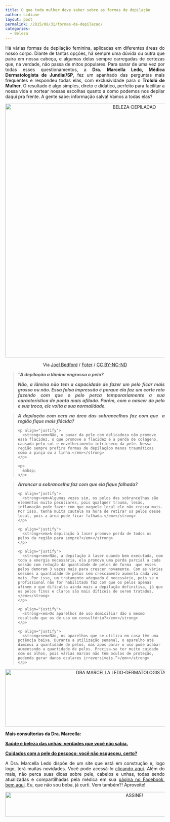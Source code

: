 ```yaml
---
title: O que toda mulher deve saber sobre as formas de depilação
author: Lidiane
layout: post
permalink: /2015/08/31/formas-de-depilacao/
categories:
  - Beleza
---
```

<p align="justify">
  Há várias formas de depilação feminina, aplicadas em diferentes áreas do nosso corpo. Diante de tantas opções, há sempre uma dúvida ou outra que paira em nossa cabeça, e algumas delas sempre carregadas de certezas que, na verdade, não passa de mitos populares. Para sanar de uma vez por todas esses questionamentos, a <strong>Dra. Marcella Ledo, Médica Dermatologista de Jundiaí/SP</strong>, fez um apanhado das perguntas mais frequentes e respondeu todas elas, com exclusividade para o <strong>Trololó de Mulher</strong>. O resultado é algo simples, direto e didático, perfeito para facilitar a nossa vida e nortear nossas escolhas quanto a como podemos nos depilar daqui pra frente. A gente sabe: informação salva! Vamos a todas elas?
</p>

<p align="center">
  <a href="https://www.trololodemulher.com.br/2015/08/BELEZA-DEPILACAO.jpg"><img class="alignnone size-full wp-image-11396" src="https://www.trololodemulher.com.br/2015/08/BELEZA-DEPILACAO.jpg" alt="BELEZA-DEPILACAO" width="800" height="800" /></a>
</p>

<p align="center">
  Via <a href="https://www.flickr.com/photos/jalex_photo/5883139259/" target="_blank" rel="noopener noreferrer">Joel Bedford</a> / <a href="http://foter.com/" target="_blank" rel="noopener noreferrer">Foter</a> / <a href="http://creativecommons.org/licenses/by-nc-nd/2.0/" target="_blank" rel="noopener noreferrer">CC BY-NC-ND</a>
</p>

> <p align="justify">
>   <strong><em>“A depilação a lâmina engrossa o pelo?</em></strong>
> </p>
> 
> <p align="justify">
>   <strong><em>Não, a lâmina não tem a capacidade de fazer um pelo ficar mais grosso ou não. Essa falsa impressão é porque ela faz um corte reto fazendo com que o pelo perca temporariamente a sua característica de ponta mais afilada. Porém, com o nascer do pelo e sua troca, ele volta a sua normalidade.</em></strong>
> </p>
> 
> <p align="justify">
>   </blockquote> 
>   
>   <blockquote>
>     <p align="justify">
>       <strong><em>A depilação com cera na área das sobrancelhas faz com que  a região fique mais flácida?</em></strong>
>     </p>
>     
>     <p align="justify">
>       <strong><em>Não, o puxar da pele com delicadeza não promove essa flacidez, o que promove a flacidez é a perda de colágeno, causada pelo sol e envelhecimento intrínseco da pele. Nessa região sempre prefira formas de depilaçãoo menos traumáticas como a pinça ou a linha.</em></strong>
>     </p>
>     
>     <p>
>       &nbsp;
>     </p>
>   </blockquote>
>   
>   <blockquote>
>     <p align="justify">
>       <strong><em>Arrancar a sobrancelha faz com que ela fique falhada?</em></strong>
>     </p>
>     
>     <p align="justify">
>       <strong><em>Algumas vezes sim, os pelos das sobrancelhas são elementos muito peculiares, pois qualquer trauma, lesão, inflamação pode fazer com que naquele local ele não cresça mais. Por isso, tenha muita cautela na hora de retirar os pelos desse local, pois a área pode ficar falhada.</em></strong>
>     </p>
>     
>     <p align="justify">
>       <strong><em>A depilação à laser promove perda de todos os pelos da região para sempre?</em></strong>
>     </p>
>     
>     <p align="justify">
>       <strong><em>Não, a depilação à laser quando bem executada, com toda a energia necessária, ela promove uma perda parcial a cada sessão com redução da quantidade de pelos de forma  que esses pelos demoram 3 vezes mais para crescer novamente. Com as várias sessões a quantidade de pelos sem crescimento aumenta cada vez mais. Por isso, um tratamento adequado é necessário, pois se o profissional não for habilitado faz com que os pelos apenas afinem o que dificulta ainda mais a depilação definitiva, já que os pelos finos e claros são mais difíceis de serem tratados.</em></strong>
>     </p>
>     
>     <p align="justify">
>       <strong><em>Os aparelhos de uso domiciliar dão o mesmo resultado que os de uso em consultório?</em></strong>
>     </p>
>     
>     <p align="justify">
>       <strong><em>Não, os aparelhos que se utiliza em casa têm uma potência baixa. Durante a utilização semanal, o aparelho até diminui a quantidade de pelos, mas após parar o uso pode acabar aumentando a quantidade de pelos. Precisa-se ter muito cuidado com os olhos, pois várias marcas não têm óculos de proteção, podendo gerar danos oculares irreversíveis.”</em></strong>
>     </p>
>   </blockquote>
>   
>   <p align="center">
>     <a href="https://www.trololodemulher.com.br/2015/06/DRA-MARCELLA-LEDO-DERMATOLOGISTA-JUNDIAI-SP.png"><img class="alignnone size-full wp-image-11010" src="https://www.trololodemulher.com.br/2015/06/DRA-MARCELLA-LEDO-DERMATOLOGISTA-JUNDIAI-SP.png" alt="DRA MARCELLA LEDO-DERMATOLOGISTA-JUNDIAI-SP" width="800" height="181" /></a>
>   </p>
>   
>   <p align="justify">
>     <strong>Mais consultorias da Dra. Marcella:</strong>
>   </p>
>   
>   <p align="justify">
>     <a href="http://www.trololodemulher.com.br/2015/07/06/saude-e-beleza-das-unhas/" target="_blank" rel="noopener noreferrer"><strong>Saúde e beleza das unhas: verdades que você não sabia.</strong></a>
>   </p>
>   
>   <p align="justify">
>     <a href="http://www.trololodemulher.com.br/2015/06/08/cuidados-pele-pescoco/" target="_blank" rel="noopener noreferrer"><strong>Cuidados com a pele do pescoço: você não esqueceu, certo?</strong></a>
>   </p>
>   
>   <p align="justify">
>     A Dra. Marcella Ledo dispõe de um site que está em construção e, logo logo, terá muitas novidades. Você pode acessá-lo <a href="http://www.marcellaledo.com.br/" target="_blank" rel="noopener noreferrer">clicando aqui</a>. Além do mais, não perca suas dicas sobre pele, cabelos e unhas, todas sendo atualizadas e compartilhadas pela médica em sua <a href="https://www.facebook.com/dramarcellaledo/?pnref=lhc" target="_blank" rel="noopener noreferrer">página no Facebook, bem aqui</a>. Eu, que não sou boba, já curti. Vem também?! Aproveite!
>   </p>
>   
>   <p align="center">
>     <a href="http://feedburner.google.com/fb/a/mailverify?uri=blogBichaFemea&loc=en_US" target="_blank" rel="noopener noreferrer"><img class="alignnone size-full wp-image-10439" src="https://www.trololodemulher.com.br/2014/09/ASSINE.png" alt="ASSINE!" width="800" height="78" /></a>
>   </p>
>   
>   <p align="justify">
>